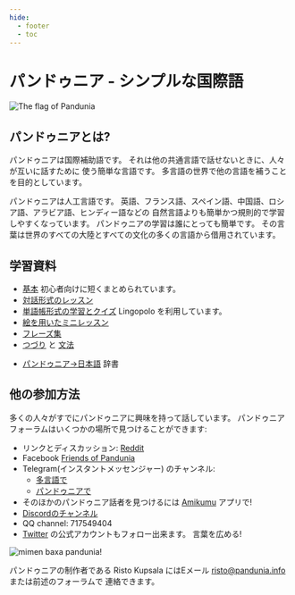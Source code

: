 ```yaml
---
hide:
  - footer
  - toc
---
```


# パンドゥニア - シンプルな国際語

![](http://www.pandunia.info/bandir/bandir.png "The flag of Pandunia")

## パンドゥニアとは?

パンドゥニアは国際補助語です。
それは他の共通言語で話せないときに、人々が互いに話すために
使う簡単な言語です。
多言語の世界で他の言語を補うことを目的としています。

パンドゥニアは人工言語です。
英語、フランス語、スペイン語、中国語、ロシア語、アラビア語、ヒンディー語などの
自然言語よりも簡単かつ規則的で学習しやすくなっています。
パンドゥニアの学習は誰にとっても簡単です。
その言葉は世界のすべての大陸とすべての文化の多くの言語から借用されています。


## 学習資料

- [基本](baze.md) 初心者向けに短くまとめられています。
- [対話形式のレッスン](201_shula.md)
- [単語帳形式の学習とクイズ](https://lingopolo.org/pandunia/) Lingopolo を利用しています。
- [絵を用いたミニレッスン](http://www.pandunia.info/pandunia/mini_xula.html)
- [フレーズ集](200_baze_jumla.md)
- [つづり](102_ABC.md) と [文法](100_baze_kanun.md)

<!--- [検索可能な辞書](tiddly.html) -->
<!-- - [日本語→パンドゥニア](jpn-pandunia.md) 辞書 -->
- [パンドゥニア→日本語](pandunia-jpn.md) 辞書
<!-- - [単語の語源一覧](leksaslia.md) ([ISO 639-2コード一覧](https://ja.wikipedia.org/wiki/ISO_639-2コード一覧)) -->


## 他の参加方法

多くの人々がすでにパンドゥニアに興味を持って話しています。 パンドゥニアフォーラムはいくつかの場所で見つけることができます:

- リンクとディスカッション: [Reddit](https://www.reddit.com/r/pandunia/)
- Facebook [Friends of Pandunia](http://www.facebook.com/groups/pandunia)
- Telegram(インスタントメッセンジャー) のチャンネル:
    * [多言語で](https://t.me/+Q9WyJ-ZLrFEsCXFU)
    * [パンドゥニアで](https://t.me/joinchat/AAAAAENlKqzlMtGkrmf5rg)
- そのほかのパンドゥニア話者を見つけるには [Amikumu](https://amikumu.com/) アプリで!
- [Discordのチャンネル](https://discord.gg/FWavWeG)
- QQ channel: 717549404
- [Twitter](https://twitter.com/pandunia_) の公式アカウントもフォロー出来ます。
  言葉を広める!
<!-- - このサイトの翻訳を[手伝ってください。](tarja_netoloke.md) -->

![](http://www.pandunia.info/grafe/mome_loga_pandunia.png "mimen baxa pandunia!")

パンドゥニアの制作者である Risto Kupsala にはEメール
[risto@pandunia.info](mailto:risto@pandunia.info) または前述のフォーラムで
連絡できます。
